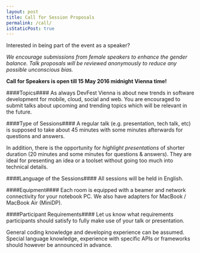 ```yaml
---
layout: post
title: Call for Session Proposals
permalink: /call/
isStaticPost: true
---
```


Interested in being part of the event as a speaker?

_We encourage submissions from female speakers to enhance the gender balance.
Talk proposals will be reviewed anonymously to reduce any possible unconscious bias._

**Call for Speakers is open till 15 May 2016 midnight Vienna time!**

####Topics####
As always DevFest Vienna is about new trends in software development for mobile, cloud, social and web.
You are encouraged to submit talks about upcoming and trending topics which will be relevant in the future.

####Type of Sessions####
A regular talk (e.g. presentation, tech talk, etc) is supposed
to take about 45 minutes with some minutes afterwards for
questions and answers.

In addition, there is the opportunity for _highlight presentations_
of shorter duration (20 minutes and some minutes for questions & answers).
They are ideal for presenting an idea or a toolset without going
too much into technical details.

####Language of the Sessions####
All sessions will be held in English.

####Equipment####
Each room is equipped with a beamer and network connectivity for your
notebook PC.
We also have adapters for MacBook / MacBook Air (MiniDP).

####Participant Requirements####
Let us know what requirements participants should satisfy to fully
make use of your talk or presentation.

General coding knowledge and developing experience can be assumed.
Special language knowledge, experience with specific APIs or
frameworks should however be announced in advance.

<img class="img-responsive feature-image" src="{{ site.baseurl }}/img/posts/call.jpg" style="display:none">
